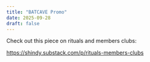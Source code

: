 ```yaml
---
title: "BATCAVE Promo"
date: 2025-09-28
draft: false
---
```


Check out this piece on rituals and members clubs:

https://shindy.substack.com/p/rituals-members-clubs
